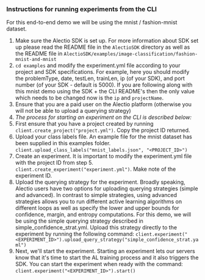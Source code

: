 ### Instructions for running experiments from the CLI

For this end-to-end demo we will be using the mnist / fashion-mnist dataset.

1. Make sure the Alectio SDK is set up. For more information about SDK set up please read the README file in the `AlectioSDK` directory as well as the README file in `AlectioSDK/examples/image-classification/fashion-mnist-and-mnist`
2. `cd examples` and modify the experiment.yml file according to your project and SDK specifications. For example, here you should modify the problemType, date, testLen, trainLen, ip (of your SDK), and port number (of your SDK - default is 5000). If you are following along with this mnist demo using the SDK + the CLI README's then the only value which needs to be changed now is the `ip` and `projectName`. 
3. Ensure that you are a paid user on the Alectio platform (otherwise you will not be able to upload a querying strategy)
4. *The process for starting an experiment on the CLI is described below:* 
5. First ensure that you have a project created by running `client.create_project("project.yml")`. Copy the project ID returned.
6. Upload your class labels file. An example file for the mnist dataset has been supplied in this examples folder. `client.upload_class_labels("mnist_labels.json", "<PROJECT_ID>")`
7. Create an experiment. It is important to modify the experiment.yml file with the project ID from step 5. `client.create_experiment("experiment.yml")`. Make note of the experiment ID. 
8. Upload the querying strategy for the experiment. Broadly speaking, Alectio users have two options for uploading querying strategies (simple and advanced). In contrast to simple strategies, using advanced strategies allows you to run different active learning algorithms on different loops as well as specify the lower and upper bounds for confidence, margin, and entropy computations. For this demo, we will be using the simple querying strategy described in simple_confidence_strat.yml. Upload this strategy directly to the experiment by running the following command: `client.experiment("<EXPERIMENT_ID>").upload_query_strategy("simple_confidence_strat.yaml")`
9. Next, we'll start the experiment. Starting an experiment lets our servers know that it's time to start the AL training process and it also triggers the SDK. You can start the experiment when ready with the command: `client.experiment("<EXPERIMENT_ID>").start()`

